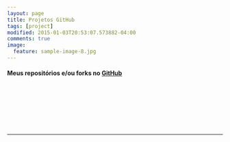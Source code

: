 ```yaml
---
layout: page
title: Projetos GitHub
tags: [project]
modified: 2015-01-03T20:53:07.573882-04:00
comments: true
image:
  feature: sample-image-8.jpg
---
```


#### Meus repositórios e/ou forks no [GitHub](github.com/felipesousa)
<div style="width: auto; max-width: 900px;">
	<div class="github-widget" data-repo="felipesousa/felipesousa.github.io"></div>
	<br />
	<div class="github-widget" data-repo="felipesousa/jnotes"></div>
	<br />
	<div class="github-widget" data-repo="felipesousa/fortal-model"></div>
	<br />
	<div class="github-widget" data-repo="felipesousa/Git-for-beginners"></div>
	<br />
	<div class="github-widget" data-repo="felipesousa/Foundation-Beginners
"></div>
	<br />
    <div class="github-widget" data-repo="felipesousa/devgroupio"></div>

</div>

<script src="http://ajax.googleapis.com/ajax/libs/jquery/1.7/jquery.min.js"></script>

<script type="text/javascript" src="../assets/js/jquery.githubwidget.js"></script>
<br />
<hr>
